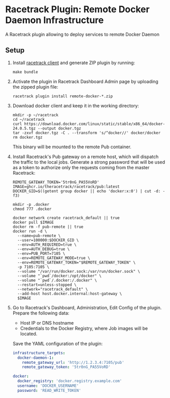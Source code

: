 # Racetrack Plugin: Remote Docker Daemon Infrastructure

A Racetrack plugin allowing to deploy services to remote Docker Daemon

## Setup

1.  Install [racetrack client](https://pypi.org/project/racetrack-client/) and generate ZIP plugin by running:
    ```shell
    make bundle
    ```

2.  Activate the plugin in Racetrack Dashboard Admin page by uploading the zipped plugin file:
    ```shell
    racetrack plugin install remote-docker-*.zip
    ```

3.  Download docker client and keep it in the working directory:
    ```shell
    mkdir -p ~/racetrack
    cd ~/racetrack
    curl https://download.docker.com/linux/static/stable/x86_64/docker-24.0.5.tgz --output docker.tgz
    tar -zxvf docker.tgz -C . --transform 's/^docker//' docker/docker
    rm docker.tgz
    ```
    This binary will be mounted to the remote Pub container.

4.  Install Racetrack's Pub gateway on a remote host, which will dispatch the traffic to the local jobs.
    Generate a strong password that will be used as a token to authorize only the requests coming from the master Racetrack:
    ```shell
    REMOTE_GATEWAY_TOKEN='5tr0nG_PA55VoRD'
    IMAGE=ghcr.io/theracetrack/racetrack/pub:latest
    DOCKER_GID=$((getent group docker || echo 'docker:x:0') | cut -d: -f3)
    
    mkdir -p .docker
    chmod 777 .docker
    
    docker network create racetrack_default || true
    docker pull $IMAGE
    docker rm -f pub-remote || true
    docker run -d \
      --name=pub-remote \
      --user=100000:$DOCKER_GID \
      --env=AUTH_REQUIRED=true \
      --env=AUTH_DEBUG=true \
      --env=PUB_PORT=7105 \
      --env=REMOTE_GATEWAY_MODE=true \
      --env=REMOTE_GATEWAY_TOKEN="$REMOTE_GATEWAY_TOKEN" \
      -p 7105:7105 \
      --volume "/var/run/docker.sock:/var/run/docker.sock" \
      --volume "`pwd`/docker:/opt/docker" \
      --volume "`pwd`/.docker:/.docker" \
      --restart=unless-stopped \
      --network="racetrack_default" \
      --add-host host.docker.internal:host-gateway \
      $IMAGE
    ```

5.  Go to Racetrack's Dashboard, Administration, Edit Config of the plugin.
    Prepare the following data:
    
    - Host IP or DNS hostname
    - Credentials to the Docker Registry, where Job images will be located.

    Save the YAML configuration of the plugin:
    ```yaml
    infrastructure_targets:
      docker-daemon-1:
        remote_gateway_url: 'http://1.2.3.4:7105/pub'
        remote_gateway_token: '5tr0nG_PA55VoRD'

    docker: 
      docker_registry: 'docker.registry.example.com'
      username: 'DOCKER_USERNAME'
      password: 'READ_WRITE_TOKEN'
    ```
